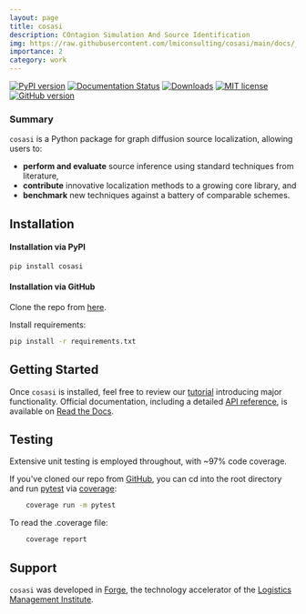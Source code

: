 ```yaml
---
layout: page
title: cosasi
description: COntagion Simulation And Source Identification
img: https://raw.githubusercontent.com/lmiconsulting/cosasi/main/docs/_assets/grasshopper.png
importance: 2
category: work
---
```


[![PyPI version](https://badge.fury.io/py/cosasi.svg)](https://badge.fury.io/py/cosasi) [![Documentation Status](https://readthedocs.org/projects/cosasi/badge/?version=latest)](https://cosasi.readthedocs.io/en/latest/?badge=latest) [![Downloads](https://pepy.tech/badge/cosasi)](https://pepy.tech/project/cosasi) [![MIT license](https://img.shields.io/badge/License-MIT-blue.svg)](https://lbesson.mit-license.org/) [![GitHub version](https://badge.fury.io/gh/lmiconsulting%2Fcosasi.svg)](https://badge.fury.io/gh/lmiconsulting%2Fcosasi)

### Summary

``cosasi`` is a Python package for graph diffusion source localization, allowing users to:

- **perform and evaluate** source inference using standard techniques from literature,
- **contribute** innovative localization methods to a growing core library, and
- **benchmark** new techniques against a battery of comparable schemes.


## Installation

#### Installation via PyPI
```bash
pip install cosasi
```

#### Installation via GitHub
Clone the repo from [here](https://github.com/lmiconsulting/cosasi).

Install requirements:
```bash
pip install -r requirements.txt
```

## Getting Started
Once `cosasi` is installed, feel free to review our [tutorial](https://cosasi.readthedocs.io/en/latest/tutorial.html) introducing major functionality. Official documentation, including a detailed [API reference](https://cosasi.readthedocs.io/en/latest/apiref.html), is available on [Read the Docs](https://cosasi.readthedocs.io/).

## Testing

Extensive unit testing is employed throughout, with ~97% code coverage.

If you've cloned our repo from [GitHub](https://github.com/lmiconsulting/cosasi), you can cd into the root directory and run [pytest](https://docs.pytest.org/en/7.1.x/contents.html) via [coverage](https://coverage.readthedocs.io/en/6.3.2/):

```bash
    coverage run -m pytest
```

To read the .coverage file:

```bash
    coverage report
```

## Support

`cosasi` was developed in [Forge](https://www.lmi.org/forge), the technology accelerator of the [Logistics Management Institute](https://www.lmi.org/about-lmi).
